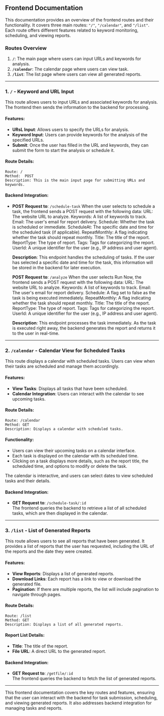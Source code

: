 ## **Frontend Documentation**

This documentation provides an overview of the frontend routes and their functionality. It covers three main routes: `"/"`, `"/calendar"`, and `"/list"`. Each route offers different features related to keyword monitoring, scheduling, and viewing reports.

### **Routes Overview**

1. **`/`**: The main page where users can input URLs and keywords for analysis.
2. **`/calendar`**: The calendar page where users can view task.
3. **`/list`**: The list page where users can view all generated reports.

---

### **1. `/` - Keyword and URL Input**

This route allows users to input URLs and associated keywords for analysis. The frontend then sends the information to the backend for processing.

#### **Features:**

- **URsL Input**: Allows users to specify the URLs for analysis.
- **Keyword Input**: Users can provide keywords for the analysis of the specified URLs.
- **Submit**: Once the user has filled in the URL and keywords, they can submit the form to start the analysis or schedule it.

#### **Route Details:**

```plaintext
Route: /
Method:  POST
Description: This is the main input page for submitting URLs and keywords.
```

#### **Backend Integration:**

- **POST Request to**: `/schedule-task`
  When the user selects to schedule a task, the frontend sends a POST request with the following data:
  URL: The website URL to analyze.
  Keywords: A list of keywords to track.
  Email: The user's email for report delivery.
  Schedule: Whether the task is scheduled or immediate.
  ScheduleAt: The specific date and time for the scheduled task (if applicable).
  RepeatMonthly: A flag indicating whether the task should repeat monthly.
  Title: The title of the report.
  ReportType: The type of report.
  Tags: Tags for categorizing the report.
  UserId: A unique identifier for the user (e.g., IP address and user agent).

  **Description**: This endpoint handles the scheduling of tasks. If the user has selected a specific date and time for the task, this information will be stored in the backend for later execution.

  **POST Request to**: `/analyze`
  When the user selects Run Now, the frontend sends a POST request with the following data:
  URL: The website URL to analyze.
  Keywords: A list of keywords to track.
  Email: The user's email for report delivery.
  Schedule: A flag set to false as the task is being executed immediately.
  RepeatMonthly: A flag indicating whether the task should repeat monthly.
  Title: The title of the report.
  ReportType: The type of report.
  Tags: Tags for categorizing the report.
  UserId: A unique identifier for the user (e.g., IP address and user agent).

  **Description**: This endpoint processes the task immediately. As the task is executed right away, the backend generates the report and returns it to the user in real-time.

---

### **2. `/calendar` - Calendar View for Scheduled Tasks**

This route displays a calendar with scheduled tasks. Users can view when their tasks are scheduled and manage them accordingly.

#### **Features:**

- **View Tasks**: Displays all tasks that have been scheduled.
- **Calendar Integration**: Users can interact with the calendar to see upcoming tasks.

#### **Route Details:**

```plaintext
Route: /calendar
Method: GET
Description: Displays a calendar with scheduled tasks.
```

#### **Functionality:**

- Users can view their upcoming tasks on a calendar interface.
- Each task is displayed on the calendar with its scheduled time.
- Clicking on a task displays more details, such as the report title, the scheduled time, and options to modify or delete the task.

The calendar is interactive, and users can select dates to view scheduled tasks and their details.

#### **Backend Integration:**

- **GET Request to**: `/schedule-task/:id`  
  The frontend queries the backend to retrieve a list of all scheduled tasks, which are then displayed in the calendar.

---

### **3. `/list` - List of Generated Reports**

This route allows users to see all reports that have been generated. It provides a list of reports that the user has requested, including the URL of the reports and the date they were created.

#### **Features:**

- **View Reports**: Displays a list of generated reports.
- **Download Links**: Each report has a link to view or download the generated file.
- **Pagination**: If there are multiple reports, the list will include pagination to navigate through pages.

#### **Route Details:**

```plaintext
Route: /list
Method: GET
Description: Displays a list of all generated reports.
```

#### **Report List Details:**

- **Title**: The title of the report.
- **File URL**: A direct URL to the generated report.

#### **Backend Integration:**

- **GET Request to**: `/getfile/:id`  
  The frontend queries the backend to fetch the list of generated reports.

---

This frontend documentation covers the key routes and features, ensuring that the user can interact with the backend for task submission, scheduling, and viewing generated reports. It also addresses backend integration for managing tasks and reports.
